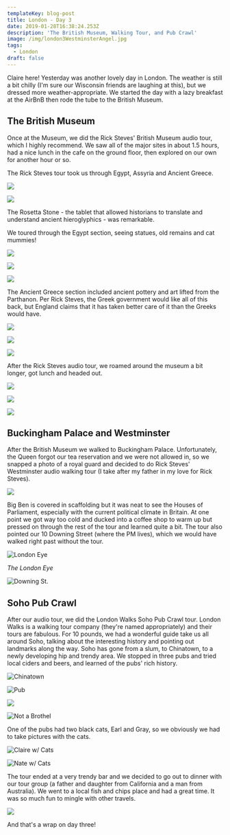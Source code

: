 ```yaml
---
templateKey: blog-post
title: London - Day 3
date: 2019-01-28T16:38:24.253Z
description: 'The British Museum, Walking Tour, and Pub Crawl'
image: /img/london3WestminsterAngel.jpg
tags:
  - London
draft: false
---
```

Claire here!  Yesterday was another lovely day in London.  The weather is still a bit chilly (I'm sure our Wisconsin friends are laughing at this), but we dressed more weather-appropriate.  We started the day with a lazy breakfast at the AirBnB then rode the tube to the British Museum. 

## The British Museum

Once at the Museum, we did the Rick Steves' British Museum audio tour, which I highly recommend.  We saw all of the major sites in about 1.5 hours, had a nice lunch in the cafe on the ground floor, then explored on our own for another hour or so.



The Rick Steves tour took us through Egypt, Assyria and Ancient Greece. 

![](/img/london3RosettaFaces.jpg)

![](/img/london3RosettaClose.jpg)

The Rosetta Stone - the tablet that allowed historians to translate and understand ancient hieroglyphics -  was remarkable. 

We toured through the Egypt section, seeing statues, old remains and cat mummies!

![](/img/london3Mummy.jpg)

![](/img/london3Hall.jpg)

![](/img/london3CatMummy.jpg)

The Ancient Greece section included ancient pottery and art lifted from the Parthanon. Per Rick Steves, the Greek government would like all of this back, but England claims that it has taken better care of it than the Greeks would have. 

![](/img/london3greekBowl.jpg)

![](/img/london3Parthanon.jpg)

![](/img/london3CentaurAssKicking.jpg)

After the Rick Steves audio tour, we roamed around the museum a bit longer, got lunch and headed out. 

![](/img/london3HappyBuddha.jpg)

![](/img/london3Figi.jpg)

![](/img/london3Chess.jpg)

## Buckingham Palace and Westminster

After the British Museum we walked to Buckingham Palace.  Unfortunately, the Queen forgot our tea reservation and we were not allowed in, so we snapped a photo of a royal guard and  decided to do Rick Steves' Westminster audio walking tour (I take after my father in my love for Rick Steves).  

![](/img/london3RoyalGuard.jpg)

Big Ben is covered in scaffolding but it was neat to see the Houses of Parliament, especially with the current political climate in Britain.  At one point we got way too cold and ducked into a coffee shop to warm up but pressed on through the rest of the tour and learned quite a bit.  The tour also pointed our 10 Downing Street (where the PM lives), which we would have walked right past without the tour.

![](/img/london3Eye.jpg "London Eye")

_The London Eye_

![](/img/london3DowningSt.jpg "Downing St.")

## Soho Pub Crawl

After our audio tour, we did the London Walks Soho Pub Crawl tour.  London Walks is a walking tour company (they're named appropriately) and their tours are fabulous.  For 10 pounds, we had a wonderful guide take us all around Soho, talking about the interesting history and pointing out landmarks along the way.  Soho has gone from a slum, to Chinatown, to a newly developing hip and trendy area.  We stopped in three pubs and tried local ciders and beers, and learned of the pubs' rich history. 

![](/img/london3ChinaTown.jpg "Chinatown")

![](/img/london3CoachAndHorses.jpg "Pub")

![](/img/london3SaveCoachSoho.jpg)

![](/img/london3NotABrothel.jpg "Not a Brothel")

One of the pubs had two black cats, Earl and Gray, so we obviously we had to take pictures with the cats.

![](/img/london3ClaireWithCats.jpg "Claire w/ Cats")

![](/img/london3NateWithCats.jpg "Nate w/ Cats")

The tour ended at a very trendy bar and we decided to go out to dinner with our tour group (a father and daughter from California and a man from Australia).  We went to a local fish and chips place and had a great time.  It was so much fun to mingle with other travels.  

![](/img/london3FishMenu.jpg)



And that's a wrap on day three!
